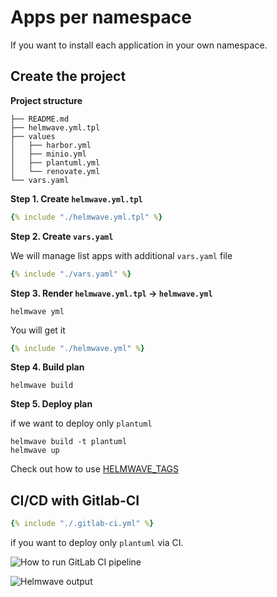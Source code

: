 # Apps per namespace

If you want to install each application in your own namespace. 

## Create the project

**Project structure**

```shell
├── README.md
├── helmwave.yml.tpl
├── values
│   ├── harbor.yml
│   ├── minio.yml
│   ├── plantuml.yml
│   └── renovate.yml
└── vars.yaml

```

**Step 1. Create `helmwave.yml.tpl`**

```yaml title="helmwave.yml.tpl"
{% include "./helmwave.yml.tpl" %}
```

**Step 2. Create `vars.yaml`**

We will manage list apps with additional `vars.yaml` file

```yaml title="vars.yaml"
{% include "./vars.yaml" %}
```

**Step 3. Render `helmwave.yml.tpl` ->  `helmwave.yml`**

```shell
helmwave yml
```

You will get it

```yaml title="helmwave.yml"
{% include "./helmwave.yml" %}
```

**Step 4. Build plan**

```shell
helmwave build
```

**Step 5. Deploy plan**

if we want to deploy only `plantuml`

```shell
helmwave build -t plantuml
helmwave up
```

Check out how to use [HELMWAVE_TAGS](../../yaml/#tags)

## CI/CD with Gitlab-CI

```yaml title=".gitlab-ci.yml"
{% include "./.gitlab-ci.yml" %}
```

if you want to deploy only `plantuml` via CI.

![How to run GitLab CI pipeline](https://habrastorage.org/webt/bd/aq/3r/bdaq3rroa0ak03g3qycvlp84w90.png)

![Helmwave output](https://habrastorage.org/webt/ew/2k/5v/ew2k5vrv7tmbcjpngwehknymjy4.png)
